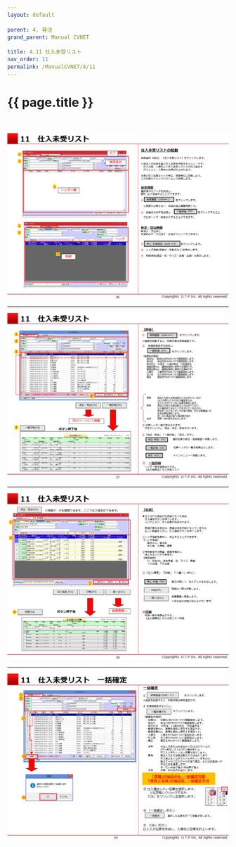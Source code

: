 ```yaml
---
layout: default

parent: 4. 発注
grand_parent: Manual CVNET

title: 4.11 仕入未受リスト
nav_order: 11
permalink: /ManualCVNET/4/11
---
```


# {{ page.title }} <br/><br/>



<a href="/img/Hacchu/HC27.PNG" target="_blank">
<img src="/img/Hacchu/HC27.PNG" alt="login image"></a>

---

<a href="/img/Hacchu/HC28.PNG" target="_blank">
<img src="/img/Hacchu/HC28.PNG" alt="login image"></a>

---

<a href="/img/Hacchu/HC29.PNG" target="_blank">
<img src="/img/Hacchu/HC29.PNG" alt="login image"></a>

---

<a href="/img/Hacchu/HC30.PNG" target="_blank">
<img src="/img/Hacchu/HC30.PNG" alt="login image"></a>
